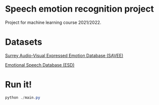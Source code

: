 # Speech emotion recognition project
Project for machine learning course 2021/2022. 

# Datasets
[Surrey Audio-Visual Expressed Emotion Database (SAVEE)](https://www.kaggle.com/datasets/ejlok1/surrey-audiovisual-expressed-emotion-savee)


[Emotional Speech Database (ESD)](https://github.com/HLTSingapore/Emotional-Speech-Data)

# Run it!
```powershell
python ./main.py
```
